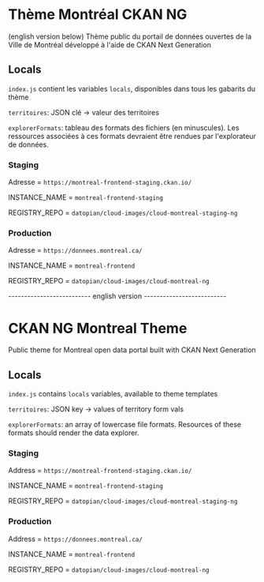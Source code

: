 # Thème Montréal CKAN NG
(english version below)
Thème public du portail de données ouvertes de la Ville de Montréal développé à l'aide de CKAN Next Generation

## Locals

`index.js` contient les variables `locals`, disponibles dans tous les gabarits du thème

`territoires`: JSON clé -> valeur des territoires  

`explorerFormats`: tableau des formats des fichiers (en minuscules). Les ressources associées à ces formats devraient être rendues par l'explorateur de données.

### Staging

Adresse = `https://montreal-frontend-staging.ckan.io/`

INSTANCE_NAME = `montreal-frontend-staging`

REGISTRY_REPO = `datopian/cloud-images/cloud-montreal-staging-ng` 

### Production

Adresse = `https://donnees.montreal.ca/`

INSTANCE_NAME = `montreal-frontend`

REGISTRY_REPO = `datopian/cloud-images/cloud-montreal-ng`


-------------------------- english version --------------------------



# CKAN NG Montreal Theme
Public theme for Montreal open data portal built with CKAN Next Generation

## Locals

`index.js` contains `locals` variables, available to theme templates

`territoires`: JSON key -> values of territory form vals

`explorerFormats`: an array of lowercase file formats. Resources
of these formats should render the data explorer.

### Staging

Address = `https://montreal-frontend-staging.ckan.io/`

INSTANCE_NAME = `montreal-frontend-staging`

REGISTRY_REPO = `datopian/cloud-images/cloud-montreal-staging-ng` 

### Production

Address = `https://donnees.montreal.ca/`

INSTANCE_NAME = `montreal-frontend`

REGISTRY_REPO = `datopian/cloud-images/cloud-montreal-ng`

